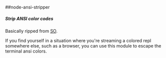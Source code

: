##node-ansi-stripper

##### Strip ANSI color codes

Basically ripped from [SO](http://stackoverflow.com/questions/7149601/how-to-remove-replace-ansi-color-codes-from-a-string-in-javascript).

If you find yourself in a situation where you're streaming a colored repl somewhere else, such as a browser, you can use this module to escape the terminal ansi colors.